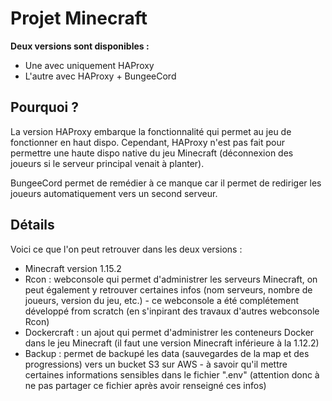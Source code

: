 # Projet Minecraft
**Deux versions sont disponibles :**
- Une avec uniquement HAProxy
- L'autre avec HAProxy + BungeeCord

## Pourquoi ?
La version HAProxy embarque la fonctionnalité qui permet au jeu de fonctionner en haut dispo. Cependant, HAProxy n'est pas fait pour permettre une haute dispo native du jeu Minecraft (déconnexion des joueurs si le serveur principal venait à planter).

BungeeCord permet de remédier à ce manque car il permet de rediriger les joueurs automatiquement vers un second serveur.

## Détails
Voici ce que l'on peut retrouver dans les deux versions :
- Minecraft version 1.15.2
- Rcon : webconsole qui permet d'administrer les serveurs Minecraft, on peut également y retrouver certaines infos (nom serveurs, nombre de joueurs, version du jeu, etc.) - ce webconsole a été complétement développé from scratch (en s'inpirant des travaux d'autres webconsole Rcon) 
- Dockercraft : un ajout qui permet d'administrer les conteneurs Docker dans le jeu Minecraft (il faut une version Minecraft inférieure à la 1.12.2)
- Backup : permet de backupé les data (sauvegardes de la map et des progressions) vers un bucket S3 sur AWS - à savoir qu'il mettre certaines informations sensibles dans le fichier ".env" (attention donc à ne pas partager ce fichier après avoir renseigné ces infos)
